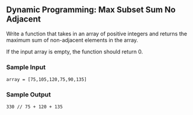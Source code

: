 ## Dynamic Programming: Max Subset Sum No Adjacent

Write a function that takes in an array of positive integers and returns the maximum sum of non-adjacent elements in the array.

If the input array is empty, the function should return 0.

### Sample Input

```
array = [75,105,120,75,90,135]
```

### Sample Output

```
330 // 75 + 120 + 135
```